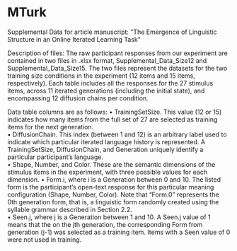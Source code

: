 # MTurk

Supplemental Data for article manuscript: "The Emergence of Linguistic Structure in an Online Iterated Learning Task"

Description of files: 
The raw participant responses from our experiment are contained in two files in .xlsx format, Supplemental_Data_Size12 and Supplemental_Data_Size15. The two files represent the datasets for the two training size conditions in the experiment (12 items and 15 items, respectively). Each table includes all the responses for the 27 stimulus items, across 11 iterated generations (including the initial state), and encompassing 12 diffusion chains per condition.    

Data table columns are as follows: 
•	TrainingSetSize. This value (12 or 15) indicates how many items from the full set of 27 are selected as training items for the next generation.    
•	DiffusionChain. This index (between 1 and 12) is an arbitrary label used to indicate which particular iterated language history is represented. A TrainingSetSize, DiffusionChain, and Generation uniquely identify a particular participant’s language.    
•	Shape, Number, and Color. These are the semantic dimensions of the stimulus items in the experiment, with three possible values for each dimension. 
•	Form.i, where i is a Generation between 0 and 10. The listed form is the participant’s open-text response for this particular meaning configuration (Shape, Number, Color). Note that “Form.0” represents the 0th generation form, that is, a linguistic form randomly created using the syllable grammar described in Section 2.2.  
•	Seen.j, where j is a Generation between 1 and 10.  A Seen.j value of 1 means that the on the jth generation, the corresponding Form from generation (j-1) was selected as a training item. Items with a Seen value of 0 were not used in training.      
